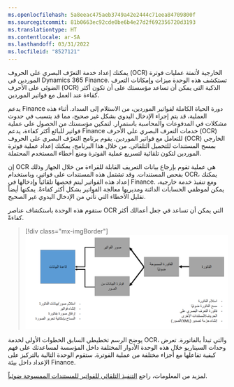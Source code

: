 ```yaml
---
ms.openlocfilehash: 5a8eeac475aeb3749a42e2444c71eea84709800f
ms.sourcegitcommit: 81b0663ec92cde0be6b4e27d2f692356720d3193
ms.translationtype: HT
ms.contentlocale: ar-SA
ms.lasthandoff: 03/31/2022
ms.locfileid: "8527121"
---
```

يمكنك إعداد خدمة التعرّف البصري على الحروف (OCR) الخارجية لأتمتة عمليات فوترة الموردين في Dynamics 365 Finance. تستكشف هذه الوحدة ميزات وإمكانات التعرف الضوئي على الأحرف (OCR) الذكية التي يمكن أن تساعد مؤسستك على أن تكون أكثر كفاءة عند العمل مع فواتير الموردين.

يدعم Finance دورة الحياة الكاملة لفواتير الموردين، من الاستلام إلى السداد. أثناء هذه العملية، قد يتم إجراء الإدخال اليدوي بشكل غير صحيح، مما قد يتسبب في حدوث مشكلات في المدفوعات والمحاسبة باستمرار. لتمكين مؤسستك من الحصول على عملية فواتير للبائع أكثر كفاءة، يدعم Finance خدمات التعرف البصري على الأحرف (OCR) للتعامل مع فواتير الموردين. يقوم برنامج التعرّف البصري على الحروف (OCR) الخارجي بمسح المستندات للتحميل التلقائي. من خلال هذا البرنامج، يمكنك إعداد عملية فوترة الموردين لتكون تلقائية لتسريع عملية الفوترة ومنع أخطاء المستخدم المحتملة.

إن OCR هي عملية تقوم بإرجاع بيانات التعريف القابلة للقراءة من خلال الجهاز وذلك بفحص المستندات. وقد تشتمل هذه المستندات على فواتير، وباستخدام OCR، يمكنك إعداد هذه الفواتير ليتم فحصها تلقائياً وإدخالها في Finance. ومع تنفيذ خدمة خارجية، يمكن لموظفي الحسابات الدائنة ومديريها معالجة الفواتير بشكل أكثر كفاءةً. يمكنها أيضاً تقليل الأخطاء التي تأتي من الإدخال اليدوي غير الصحيح.

ستقوم هذه الوحدة باستكشاف عناصر OCR التي يمكن أن تساعد في جعل أعمالك أكثر كفاءةً.

> [!div class="mx-imgBorder"]
> [![رسم تخطيطي يوضح الخطوات الأولى لخدمة OCR، والتي تبدأ بالفاتورة.](../media/flow.png)](../media/flow.png#lightbox)

يوضح الرسم تخطيطي السابق الخطوات الأولى لخدمة OCR، والتي تبدأ بالفاتورة. تعرض وحدات السيناريو خلال هذه الوحدة الأدوار المختلفة داخل المؤسسة لمساعدتك على فهم كيفية تفاعلها مع أجزاء مختلفة من عملية الفوترة. ستقوم الوحدة التالية بالتركيز على الإعداد داخل بيئة Finance.

لمزيد من المعلومات، راجع [التنفيذ التلقائي للفواتير للمستندات الممسوحة ضوئياً](https://community.dynamics.com/business/b/dynamics365businesscloudfronts/posts/implementing-ocr-services-in-dynamics-365-for-financials/?azure-portal=true).
